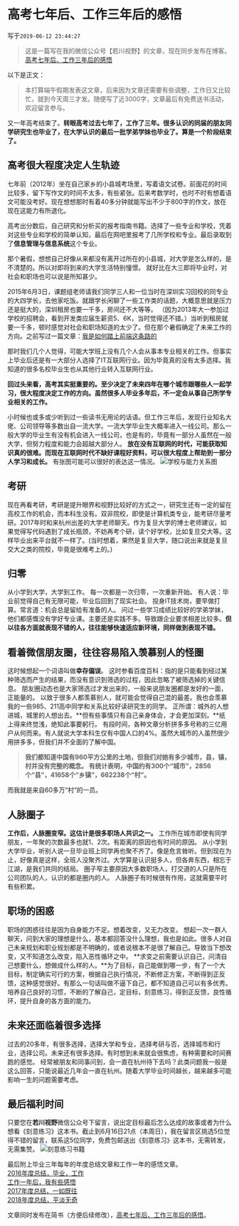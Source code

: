# 高考七年后、工作三年后的感悟

写于`2019-06-12 23:44:27`

>这是一篇写在我的微信公众号【若川视野】的文章，现在同步发布在博客。 [高考七年后、工作三年后的感悟](https://mp.weixin.qq.com/s?__biz=MzA5MjQwMzQyNw==&mid=2650744481&idx=1&sn=8a9599fe22d7b89afd65d1e72763be34&chksm=8866252dbf11ac3b6e39848004dc58950a96140be9ac83158a4c2e166d0ef41b6d0febe94507&token=666904113&lang=zh_CN#rd)

以下是正文：

>本打算端午假期发表这文章，后来因为文章还需要有些调整，工作日又比较忙，就到今天周三才发。随便写了近3000字，文章最后有免费送书活动，欢迎留言参与。

又一年高考结束了。**转眼高考过去七年了，工作了三年。很多认识的同届的朋友同学研究生也毕业了，在大学认识的最后一批学弟学妹也毕业了。算是一个阶段结束了。**

## 高考很大程度决定人生轨迹

七年前（2012年）坐在自己家乡的小县城考场里，写着语文试卷。前面花的时间比较多，留下写作文的时间不太多，有些紧张。后来考数学时，也时不时有想着语文可能没考好。现在想想那时有着40多分钟就能写出不少于800字的作文，放在现在这能力有所退化。

高考出分数后，自己研究和分析买的报考指南书籍。选择了一些专业和学校，凭着对这些专业和学校的简单认知，最后在网吧里报考了几所学校和专业。最后录取到了**信息管理与信息系统**这个专业。

那个暑假，想想自己好像从来都没有离开过所在的小县城，对大学是怎么样的，是不清楚的。所以对即将到来的大学生活特别憧憬。
就好比在大三即将毕业时，对社会和职场也可以说是所知甚少。

2015年6月3日，课题组老师请我们同学三人和一位当时在深圳实习回校的同专业的大四学长，去他家吃饭。就跟学长闲聊了一些工作类的话题，大概意思就是压力还是挺大的，深圳租房也要一千多，房间还不大等等。
（因为2013年大一参加过学校的招聘会，看到开发类应届生薪资5、6K，当时觉得还不错。）当听到租房就要一千多，顿时感觉对社会和职场知道的太少了。但在那个暑假确定了未来工作的方向。之前写过一篇文章：[我是如何踏上前端这条路的](https://www.jianshu.com/p/e5a0f3673ecc)

那时我们几个人觉得，可能大学班上没有几个人会从事本专业相关的工作。但事实上毕业后还是有一大部分人选择了IT互联网行业。因为毕竟真的没有太多选择。我知道的很多名校毕业生也从其他行业转入互联网行业。

**回过头来看，高考其实挺重要的。至少决定了未来四年在哪个城市跟哪些人一起学习，很大程度决定工作的方向。虽然很多人毕业多年后，不一定会从事自己所学专业相关的工作。**

小时候也或多或少听到过一些读书无用论的话语。但工作三年后，发现行业知名大佬、公司领导等多数出自一流大学。一流大学毕业生大概率进入一线公司。那么一般大学的毕业生有没有机会进入一线公司，也是有的，毕竟有一部分人虽然在一般大学，但努力程度和能力会超越大部分人。
**放在没有互联网的时代，可能获取知识真的很难。而现在互联网时代不缺好课程好资料，可以很大程度上帮助到一部分人学习和成长。**
有张图可能可以很好的表达这一情况。
![学校与能力关系图](./level.png)

## 考研
现在再看考研，考研是提升眼界和视野比较好的方式之一，研究生还有一定的留在高校工作的机会，而本科生没有。双非院校，即使是计算机类专业，能考研尽量考研。2017年时和来杭州出差的大学老师聊天。作为复旦大学的博士老师建议，如果觉得写代码遇到了成长瓶颈，不妨再考个研，读个好学校，比如复旦交大等。这样毕业出来平台就不一样了。(当时想着，果然是复旦大学，随口说出来就是复旦交大之类的院校，毕竟是很难考上的。)

## 归零

从小学到大学，大学到工作。
每一次都是一次归零，一次重新开始。
有人说：毕业前觉得自己有无限可能，毕业后回到了现实社会。
投身IT技术岗，要早做打算。常言道：机会总是留给有准备的人。
问过一些学习成绩比较好的学弟学妹，他们都感慨没有学好专业课。主要还是实践不多。导致跟企业要求相差比较多。**但以往各方面就表现不错的人，往往能够快速适应新环境，同样做到表现不错。**

## 看着微信朋友圈，往往容易陷入羡慕别人的怪圈

这时候想起一个词语叫做**幸存偏误**。
这时参看百度百科：指的是只能看到经过某种筛选而产生的结果，而没有意识到筛选的过程，因此忽略了被筛选掉的关键信息。
朋友圈动态也是大家筛选过才发出来的，一般来说朋友圈都是发好的一面，正能量的。
以致于很多人都羡慕别人，就可能会觉得自己混的最差。我也会羡慕我的一些985、211高中同学和关系比较好读研究生的同学。
正所谓：城外的人想进城，城里的人想出去。**但有些事情只有自己亲身体会，才会更加深刻。**纸上得来终觉浅，绝知此事要躬行。
有段时间，各种文章分析拼多多号称的三亿用户从何而来。有人就说大学本科生仅有中国人口的4%。虽然大城市的人虽然很少用拼多多，但我们并不全面的了解中国。
>**我们都知道中国有960平方公里的土地，但我们对她有多少城市，县，镇，村并没有完整的概念。
有统计表明，中国约有300个“城市”，2856个“县”，41658个“乡镇”，662238个“村”。**

而我就是来自60多万“村”的一员。

## 人脉圈子

**工作后，人脉圈变窄。这估计是很多职场人共识之一。**
工作所在城市即使有同学朋友，一年聚的次数最多也就1、2次。有距离的原因也有时间的原因。
从小学到大学毕业，听别人说一旦毕业班上同学再也聚不齐了。像是危言耸听。但到现在为止，好像真是这样，全班人没聚齐过。大学算是认识挺多人，但各奔东西，相忘于江湖，是我们共同的结局。
圈子窄主要原因大多数职场人，打交道的人只是所在公司团队的人，认识的都是圈内的人。
人脉圈子有时候很有作用，这就需要平时有些积累。

## 职场的困惑

职场的困惑往往是因为自身能力不足。想着改变，又无力改变。
想起一次一群人聊天，问到大家的理想是什么，基本都回答没什么理想，我也是如此。很多人对自己未来规划和职业规划都是不明确的，或者说根本不是很了解自己。导致当下想改变，又不知道怎么改变，陷入恶性循环之中。
**求变之前需要认识自己，问清自己想要什么，想做成什么样的人。**为了目标，自己能做到哪一步，有了一个大目标，制定确实可行的方案，根据自己执行情况，不断修正方案，不断得到正反馈，这种感觉很好。有那么一句话叫做不逼下自己，都不知道自己可以有多优秀。
培养自己良好的习惯，不断的了解自己，定目标，刻意练习，得到正反馈，良性循环，提升自身的各方面的能力。

## 未来还面临着很多选择

过去的20多年，有很多选择，选择大学和专业，选择考研与否，选择城市和行业，选择公司。未来还有很多选择。有时想到未来就会很焦虑，有种需要和时间赛跑的感觉。
经常被朋友和同事问到，会一直在杭州待下去吗？此类问题我一般是这么回答，只能说最近几年会一直在杭州。随着大学毕业时间越长，越来越多可能影响一生的问题需要考虑。

## 最后福利时间

只要您在**若川视野**微信公众号下留言，说出定目标最后怎么达成的故事或者为什么想看《刻意练习》这本书。截止到6月16日21点（本周日），我在留言区挑选5位觉得不错的留言，联系这5位同学，免费包邮送出《刻意练习》这本书，无需转发，无需集赞。
![刻意练习书籍](./books.jpg)

最后附上毕业三年每年的年度总结文章和工作一年的感悟文章。<br>
[2016年度总结，毕业，工作](https://www.jianshu.com/p/cea7ecd71f14)<br>
[工作一年后，我有些感悟](https://www.jianshu.com/p/0b29cc65dc82)<br>
[2017年度总结，一如既往](https://www.jianshu.com/p/71b5730dc606)<br>
[2018年度总结，平淡无奇](https://www.jianshu.com/p/a9c7aae40e64)<br>

文章同时发布在简书（方便后续修改），[高考七年后、工作三年后的感悟](https://www.jianshu.com/p/edf9d76596d2)。
